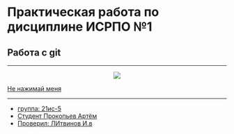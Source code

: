 # Практическая работа по дисциплине ИСРПО №1
## Работа с git

-----

<p align='center'><img src="https://medialeaks.ru/wp-content/uploads/2020/08/annotacziya-2020-08-10-142027.jpg"
 src= width="300" ></p>
<p><a href="https://memepedia.ru/a-chto-sluchilos/">Не нажимай меня</p>

 ----- 

* группа: 21ис-5 
* Студент Прокопьев Артём 
* Проверил: ЛИтвинов И.в
